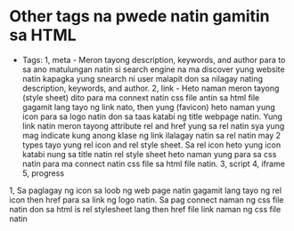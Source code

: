 # Other tags na pwede natin gamitin sa HTML
- Tags:
1, meta - Meron tayong description, keywords, and author para to sa ano matulungan natin si search engine na ma discover yung website natin kapagka yung snearch ni user malapit don sa nilagay nating description, keywords, and author.
2, link - Heto naman meron tayong (style sheet) dito para ma connext natin css file antin sa html file gagamit lang tayo ng link nato, then yung (favicon) heto naman yung icon para sa logo natin don sa taas katabi ng title webpage natin. Yung link natin meron tayong attribute rel and href yung sa rel natin sya yung mag indicate kung anong klase ng link ilalagay natin sa rel natin may 2 types tayo yung rel icon and rel style sheet. Sa rel icon heto yung icon katabi nung sa title natin rel style sheet heto naman yung para sa css natin para ma connect natin css file sa html file natin.
3, script
4, iframe
5, progress


1, Sa paglagay ng icon sa loob ng web page natin gagamit lang tayo ng rel icon then href para sa link ng logo natin. Sa pag connect naman ng css file natin don sa html is rel stylesheet lang then href file link naman ng css file natin